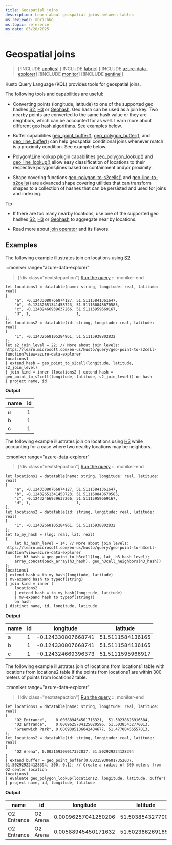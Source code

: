 ```yaml
---
title: Geospatial joins
description: Learn about geospatial joins between tables
ms.reviewer: mbrichko
ms.topic: reference
ms.date: 03/20/2025
---
```


# Geospatial joins

> [!INCLUDE [applies](../includes/applies-to-version/applies.md)] [!INCLUDE [fabric](../includes/applies-to-version/fabric.md)] [!INCLUDE [azure-data-explorer](../includes/applies-to-version/azure-data-explorer.md)] [!INCLUDE [monitor](../includes/applies-to-version/monitor.md)] [!INCLUDE [sentinel](../includes/applies-to-version/sentinel.md)]

Kusto Query Language (KQL) provides tools for geospatial joins.

The following tools and capabilities are useful:

* Converting points (longitude, latitude) to one of the supported geo hashes [S2](geo-point-to-s2cell-function.md), [H3](geo-point-to-h3cell-function.md) or [Geohash](geo-point-to-geohash-function.md). Geo hash can be used as a join key. Two nearby points are converted to the same hash value or they are neighbors, which can be accounted for as well. Learn more about different [geo hash algorithms](geospatial-grid-systems.md). See examples below.


* Buffer capabilities [geo_point_buffer()](geo-point-buffer-function.md), [geo_polygon_buffer()](geo-polygon-buffer-function.md), and [geo_line_buffer()](geo-line-buffer-function.md) can help geospatial conditional joins whenever match is a proximity condition. See example below.


* Polygon\Line lookup plugin capabilities [geo_polygon_lookup()](geo-polygon-lookup-plugin.md) and [geo_line_lookup()](geo-line-lookup-plugin.md) allow easy classification of locations to their respective polygons\lines based on containment and\or proximity.


* Shape covering functions [geo-polygon-to-s2cells()](geo-polygon-to-s2cells-function.md) and [geo-line-to-s2cells()](geo-line-to-s2cells-function.md) are advanced shape covering utilities that can transform shapes to a collection of hashes that can be persisted and used for joins and indexing.

> [!TIP]
>
> * If there are too many nearby locations, use one of the supported geo hashes [S2](geo-point-to-s2cell-function.md), [H3](geo-point-to-h3cell-function.md) or [Geohash](geo-point-to-geohash-function.md) to aggregate near by locations.
>
> * Read more about [join operator](join-operator.md) and its flavors.

## Examples

The following example illustrates join on locations using [S2](geo-point-to-s2cell-function.md).

:::moniker range="azure-data-explorer"
> [!div class="nextstepaction"]
> <a href="https://dataexplorer.azure.com/clusters/help/databases/Samples?query=H4sIAAAAAAAAA61SS27bMBDd6xQDr2xAssSvKAdGTpATFIVASxObCU26JJWmRQ9f2mkiZRmgnBVn%2BH4DWkxg%2FaCT8S4S2MOoU66DxbXTZ9xBTMG4Y5kfuaNJ05hbAbXNjYyZ75viWwH5rPSqhKrZEsoZa1TTSqlaTmhbgiBbQQgRihMmieRt%2BYY4zAgqBWGccKFayj4QslFcybYRSvyDDAsIl7JjnWQtlXIW6USX%2B0S%2Bi4yrkuQqvt8VdhmZfopsxq8HJkv7UpFGUMU7SRZemFINVYy%2Bq0faP3njeosvaLMBSu%2BgruHBBwR98FOC6xhu47iDU0qXuKtrizq47dkMwUf%2FmLaDP9foqinWz1NMvv4xYfhVH9FXlwxPVfJVpANaWz1ObrjGvX8x%2BHOvf08Bq2vqCl8vNquGYv4DxR%2FA14RuhJOOp%2BwuE%2FY3wj75%2Fo1w%2FbGceS3l51ibzHNL8Wwy1R6McxhgvVj8f9LZgHc3iix4Cf4JhwTXr1uCGf8CcjE1xt4CAAA%3D" target="_blank">Run the query</a>
::: moniker-end

```kusto
let locations1 = datatable(name: string, longitude: real, latitude: real)
[
    "a", -0.12433080766874127, 51.51115841361647,
    "b", -0.12432651341458723, 51.511160848670585,
    "c", -0.12432466939637266, 51.51115959669167,
    "d", 1,                    1,
];
let locations2 = datatable(id: string, longitude: real, latitude: real)
[
    "1", -0.12432668105284961, 51.51115938802832
];
let s2_join_level = 22; // More about join levels: https://learn.microsoft.com/en-us/kusto/query/geo-point-to-s2cell-function?view=azure-data-explorer
locations1
| extend hash = geo_point_to_s2cell(longitude, latitude, s2_join_level)
| join kind = inner (locations2 | extend hash = geo_point_to_s2cell(longitude, latitude, s2_join_level)) on hash
| project name, id  
```

**Output**

|name|id|
|-|-|
|a|1|
|b|1|
|c|1|

The following example illustrates join on locations using [H3](geo-point-to-h3cell-function.md) while accounting for a case where two nearby locations may be neighbors.

:::moniker range="azure-data-explorer"
> [!div class="nextstepaction"]
> <a href="https://dataexplorer.azure.com/clusters/help/databases/Samples?query=H4sIAAAAAAAAA5VT246bMBB95yusfSISBIzBOImifkG%2FoKqQA07wxrGzxqSbXv69g0mA7Uu18MT4XObMGCUcUqbmThrdYbRHDXfwHpQINb%2BILeqclfoUAUifpOsbKFnBFRSAM3%2Bvgm8BgueFv0QoTtc4ywlJWVpSysocZ2WECrwuMMYFyzGhmOZlNDIOMyOjBSY5zgtWZmRi0JTljJZpwYoHpV5Qcko3ZENJmVE6m2yKDdQxfZo0wMARjoLvu0AtM2cfMsvm84nxsn%2FKcFpkLN9QvGiGMJZmjGRPd2eqy71qedeCe6j0aWHxVP%2Fl1Qd0Szy0UuImFBBwvkNJgr4aKxA%2FmN6hVyM18sfdFrXOXbttkijBrV5fZG1NZ45uXZtLInTcd8m575xJ3nph78lJmPgKdBc7E7ekFkrFx17Xw3C%2B3KT4sec%2FeyviYUaxeL8qcLX%2FtgZNgU7ldSoIN%2BoMwXyk6GOE1c7zubX8XtVGwybCK6%2FPla%2BED%2Bwq8pqjVKWFPLUHY7vpeBX8gWFOVzf4jcS7E7pBj4bmGYfTJucdrgB%2FuQ2B%2BJPiDHL3qzDHcLwBA8QP9iwBskdSa2FROGafro%2F%2F%2FKz3yPmf%2F4gz2h9DM43snITNoOHPjJBsFnd0Vv8Lpkv0ydIDAAA%3D" target="_blank">Run the query</a>
::: moniker-end

```kusto
let locations1 = datatable(name: string, longitude: real, latitude: real)
[
    "a", -0.12433080766874127, 51.51115841361647,
    "b", -0.12432651341458723, 51.511160848670585,
    "c", -0.12432466939637266, 51.51115959669167,
    "d", 1,                    1,
];
let locations2 = datatable(id: string, longitude: real, latitude: real)
[
    "1", -0.12432668105284961, 51.51115938802832
];
let to_my_hash = (lng: real, lat: real)
{
    let h3_hash_level = 14; // More about join levels: https://learn.microsoft.com/en-us/kusto/query/geo-point-to-h3cell-function?view=azure-data-explorer
    let h3_hash = geo_point_to_h3cell(lng, lat, h3_hash_level);
    array_concat(pack_array(h3_hash), geo_h3cell_neighbors(h3_hash))
};
locations1
| extend hash = to_my_hash(longitude, latitude)
| mv-expand hash to typeof(string)
| join kind = inner (
    locations2
    | extend hash = to_my_hash(longitude, latitude)
    | mv-expand hash to typeof(string))
    on hash
| distinct name, id, longitude, latitude
```

**Output**

|name|id|longitude|latitude|
|-|-|-|-|
|a|1|-0.124330807668741|51.5111584136165|
|b|1|-0.124330807668741|51.5111584136165|
|c|1|-0.124324669396373|51.5111595966917|


The following example illustrates join of locations from locations1 table with locations from locations2 table if the points from locations1 are within 300 meters of points from locations2 table.


:::moniker range="azure-data-explorer"
> [!div class="nextstepaction"]
> <a href="https://dataexplorer.azure.com/clusters/help/databases/Samples?query=H4sIAAAAAAAAA52STUvDQBCG7%2FkVQ08thHa%2Fk7V4EBGPepdStskkxqa7ZbPxA%2FzxbtraKCiIO6cd5pl552VaDNC6woTG2Y7CJZQmxNi0OLVmhxfQBd%2FYOo1Ftm5CX8aUR9PGRGTG%2Fyx5SCC%2ByR2DGxu8sQVOUiBzQmSeayGFJDSjijOagqRzSRjPFVOaKpmL9DeWaMVkRgRlESBSq%2FTA8lwKzrKMEMpP7K1HtC9N8Qj3xm%2FPONeSEkUEE0SoLDvMFgMopJKx88Cvlkn71Qb2zYam%2FJcJVx6tOcngVGoeVdCMS0Z49umAjsHibjnXIlkl74CvAW0Jm76q0EcVNbr13jU2rI%2Bp6V%2B7pcAJGYbT2RIWC7iO8gKCAW%2FKpu%2FAVUMB7DCg76DybgdRc4E2%2Fs9GJONhDNqeTdsPTY6i2rfa2XXr3LbfT0frvng0upOeNprFNnvvnrAIMFxXCk35I%2FABkBiw35YCAAA%3D" target="_blank">Run the query</a>
::: moniker-end

```kusto
let locations1 = datatable(name: string, longitude: real, latitude: real)
[
    "O2 Entrance",    0.005889454501716321,  51.50238626916584,
    "O2 Entrance",    0.0009625704125020596, 51.50385432770013,
    "Greenwich Park", 0.0009395106042404677, 51.47700456557013,
];
let locations2 = datatable(id: string, longitude: real, latitude: real)
[
    "O2 Arena", 0.003159306017352037, 51.502929224128394
]
| extend buffer = geo_point_buffer(0.003159306017352037, 51.502929224128394, 300, 0.1); // Create a radius of 300 meters from O2 center location
locations1
| evaluate geo_polygon_lookup(locations2, longitude, latitude, buffer)
| project name, id, longitude, latitude
```

**Output**

|name|id|longitude|latitude|
|-|-|-|-|
|O2 Entrance|O2 Arena|0.00096257041250206|51.5038543277001|
|O2 Entrance|O2 Arena|0.00588945450171632|51.5023862691658|